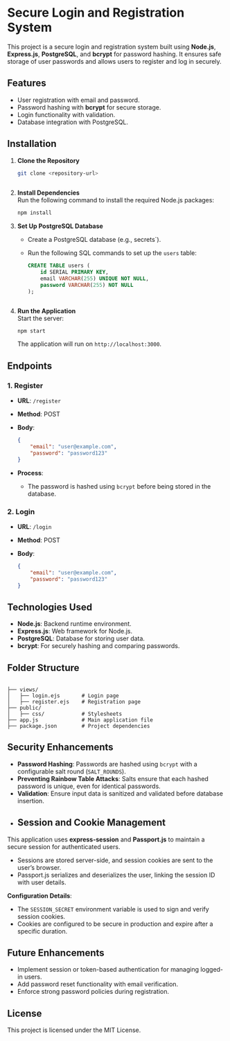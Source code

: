 
# Secure Login and Registration System  

This project is a secure login and registration system built using **Node.js**, **Express.js**, **PostgreSQL**, and **bcrypt** for password hashing. It ensures safe storage of user passwords and allows users to register and log in securely.

## Features  
- User registration with email and password.  
- Password hashing with **bcrypt** for secure storage.  
- Login functionality with validation.  
- Database integration with PostgreSQL.  


## Installation  

1. **Clone the Repository**  
   ```bash
   git clone <repository-url>
 

2.  **Install Dependencies**  
    Run the following command to install the required Node.js packages:
    
    ```bash
    npm install
    
    ```
    
3.  **Set Up PostgreSQL Database**
    
    -   Create a PostgreSQL database (e.g., secrets`).
    -   Run the following SQL commands to set up the `users` table:
        
        ```sql
        CREATE TABLE users (
            id SERIAL PRIMARY KEY,
            email VARCHAR(255) UNIQUE NOT NULL,
            password VARCHAR(255) NOT NULL
        );
        
        ```

    ```
    
5.  **Run the Application**  
    Start the server:
    
    ```bash
    npm start
    
    ```
    
    The application will run on `http://localhost:3000`.
    

## Endpoints

### 1. **Register**

-   **URL**: `/register`
-   **Method**: POST
-   **Body**:
    
    ```json
    {
        "email": "user@example.com",
        "password": "password123"
    }
    
    ```
    
-   **Process**:
    -   The password is hashed using `bcrypt` before being stored in the database.

### 2. **Login**

-   **URL**: `/login`
-   **Method**: POST
-   **Body**:
    
    ```json
    {
        "email": "user@example.com",
        "password": "password123"
    }
    
    ```


## Technologies Used

-   **Node.js**: Backend runtime environment.
-   **Express.js**: Web framework for Node.js.
-   **PostgreSQL**: Database for storing user data.
-   **bcrypt**: For securely hashing and comparing passwords.


## Folder Structure

```

├── views/  
│   ├── login.ejs       # Login page  
│   ├── register.ejs    # Registration page  
├── public/  
│   ├── css/            # Stylesheets  
├── app.js              # Main application file  
├── package.json        # Project dependencies  

```

## Security Enhancements

-   **Password Hashing**: Passwords are hashed using `bcrypt` with a configurable salt round (`SALT_ROUNDS`).
-   **Preventing Rainbow Table Attacks**: Salts ensure that each hashed password is unique, even for identical passwords.
-   **Validation**: Ensure input data is sanitized and validated before database insertion.
- ## Session and Cookie Management

This application uses **express-session** and **Passport.js** to maintain a secure session for authenticated users.

-   Sessions are stored server-side, and session cookies are sent to the user’s browser.
-   Passport.js serializes and deserializes the user, linking the session ID with user details.

**Configuration Details**:

-   The `SESSION_SECRET` environment variable is used to sign and verify session cookies.
-   Cookies are configured to be secure in production and expire after a specific duration.

## Future Enhancements

-   Implement session or token-based authentication for managing logged-in users.
-   Add password reset functionality with email verification.
-   Enforce strong password policies during registration.

## License

This project is licensed under the MIT License.

